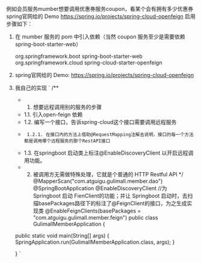 例如会员服务mumber想要调用优惠券服务coupon，看某个会有拥有多少优惠券
spring官网给的 Demo
https://spring.io/projects/spring-cloud-openfeign
启用步骤如下：
1. 在 mumber 服务的 pom 中引入依赖（当然 coupon 服务至少是需要依赖 spring-boot-starter-web）

    <dependency>
   		<groupId>org.springframework.boot</groupId>
   		<artifactId>spring-boot-starter-web</artifactId>
   	</dependency>
   	<dependency>
   		<groupId>org.springframework.cloud</groupId>
   		<artifactId>spring-cloud-starter-openfeign</artifactId>
   	</dependency>


3. spring官网给的 Demo:   https://spring.io/projects/spring-cloud-openfeign
   
4. 我自己的实现
   `
    /**
     * 1. 想要远程调用别的服务的步骤
     * 	1.1. 引入open-feign 依赖
     * 	1.2. 编写一个接口，告诉spring-cloud这个接口需要调用远程服务
     * 		1.2.1. 在接口内的方法上借助@RequestMapping注解去说明，接口的每一个方法都是调用哪个远程服务的那个RestAPI接口
     * 	1.3. 在springboot 启动类上标注@EnableDiscoveryClient 以开启远程调用功能。
     * 2. 被调用方无需做特殊处理，它就是个普通的 HTTP Restful API
     */
     @MapperScan("com.atguigu.gulimall.member.dao")
     @SpringBootApplication
     @EnableDiscoveryClient
     //为 Springboot 启动 FienClient的功能；并让 Springboot 启动时，去扫描basePackages路径下的标注了@FeignClient的接口，为之生成实现类
     @EnableFeignClients(basePackages = "com.atguigu.gulimall.member.feign")
     public class GulimallMemberApplication {

      public static void main(String[] args) {
      SpringApplication.run(GulimallMemberApplication.class, args);
      }
      
      }
   `
